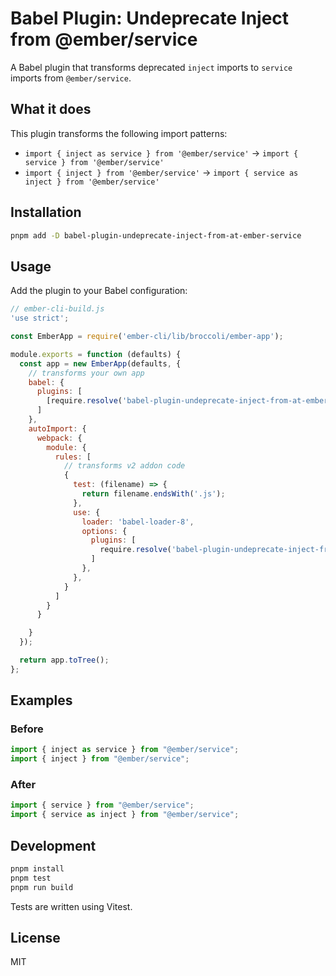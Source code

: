 # Babel Plugin: Undeprecate Inject from @ember/service

A Babel plugin that transforms deprecated `inject` imports to `service` imports from `@ember/service`.

## What it does

This plugin transforms the following import patterns:

- `import { inject as service } from '@ember/service'` → `import { service } from '@ember/service'`
- `import { inject } from '@ember/service'` → `import { service as inject } from '@ember/service'`

## Installation

```bash
pnpm add -D babel-plugin-undeprecate-inject-from-at-ember-service
```

## Usage

Add the plugin to your Babel configuration:

```js
// ember-cli-build.js
'use strict';

const EmberApp = require('ember-cli/lib/broccoli/ember-app');

module.exports = function (defaults) {
  const app = new EmberApp(defaults, {
    // transforms your own app
    babel: {
      plugins: [
        [require.resolve('babel-plugin-undeprecate-inject-from-at-ember-service'), {}]
      ]
    },
    autoImport: {
      webpack: {
        module: {
          rules: [
            // transforms v2 addon code
            {
              test: (filename) => {
                return filename.endsWith('.js');
              },
              use: {
                loader: 'babel-loader-8',
                options: {
                  plugins: [
                    require.resolve('babel-plugin-undeprecate-inject-from-at-ember-service')
                  ]
                },
              },
            }
          ]
        }
      }

    }
  });

  return app.toTree();
};
```

## Examples

### Before

```javascript
import { inject as service } from "@ember/service";
import { inject } from "@ember/service";
```

### After

```javascript
import { service } from "@ember/service";
import { service as inject } from "@ember/service";
```

## Development

```bash
pnpm install
pnpm test
pnpm run build
```

Tests are written using Vitest.

## License

MIT
